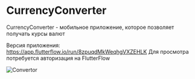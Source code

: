 # CurrencyConverter
CurrencyConverter - мобильное приложение, которое позволяет получать курсы валют

Версия приложения: https://app.flutterflow.io/run/8zpuqdMkWeqhgVXZEHLK Для просмотра потребуется авторизация на FlutterFlow

![Convertor](https://github.com/CHvvmu/CurrencyConverter/assets/96997574/96c4dc0c-f038-4097-97a3-f1f530bff1d7)
